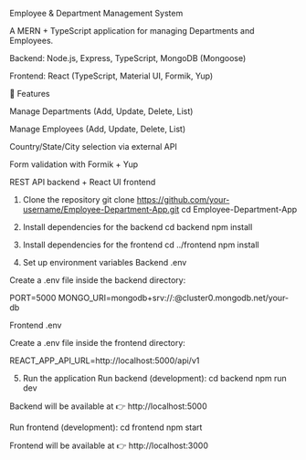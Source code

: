 Employee & Department Management System

A MERN + TypeScript application for managing Departments and Employees.

Backend: Node.js, Express, TypeScript, MongoDB (Mongoose)

Frontend: React (TypeScript, Material UI, Formik, Yup)

🚀 Features

Manage Departments (Add, Update, Delete, List)

Manage Employees (Add, Update, Delete, List)

Country/State/City selection via external API

Form validation with Formik + Yup

REST API backend + React UI frontend

1. Clone the repository
git clone https://github.com/your-username/Employee-Department-App.git
cd Employee-Department-App

2. Install dependencies for the backend
cd backend
npm install

3. Install dependencies for the frontend
cd ../frontend
npm install

4. Set up environment variables
Backend .env

Create a .env file inside the backend directory:

PORT=5000
MONGO_URI=mongodb+srv://<username>:<password>@cluster0.mongodb.net/your-db

Frontend .env

Create a .env file inside the frontend directory:

REACT_APP_API_URL=http://localhost:5000/api/v1

5. Run the application
Run backend (development):
cd backend
npm run dev


Backend will be available at 👉 http://localhost:5000

Run frontend (development):
cd frontend
npm start


Frontend will be available at 👉 http://localhost:3000


